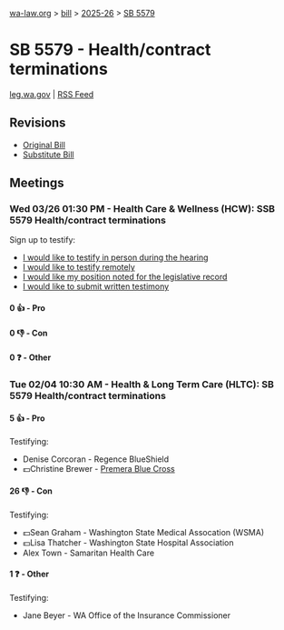[wa-law.org](/) > [bill](/bill/) > [2025-26](/bill/2025-26/) > [SB 5579](/bill/2025-26/sb/5579/)

# SB 5579 - Health/contract terminations
[leg.wa.gov](https://app.leg.wa.gov/billsummary?BillNumber=5579&Year=2025&Initiative=false) | [RSS Feed](./rss.xml)

## Revisions
* [Original Bill](1/)
* [Substitute Bill](S/)

## Meetings
### Wed 03/26 01:30 PM - Health Care & Wellness (HCW): SSB 5579 Health/contract terminations
Sign up to testify:
* [I would like to testify in person during the hearing](https://app.leg.wa.gov/csi/Testifier/Add?chamber=House&mId=33120&aId=166062&caId=26743&tId=1)
* [I would like to testify remotely](https://app.leg.wa.gov/csi/Testifier/Add?chamber=House&mId=33120&aId=166062&caId=26743&tId=2)
* [I would like my position noted for the legislative record](https://app.leg.wa.gov/csi/Testifier/Add?chamber=House&mId=33120&aId=166062&caId=26743&tId=3)
* [I would like to submit written testimony](https://app.leg.wa.gov/csi/Testifier/Add?chamber=House&mId=33120&aId=166062&caId=26743&tId=4)

#### 0 👍 - Pro

#### 0 👎 - Con

#### 0 ❓ - Other

### Tue 02/04 10:30 AM - Health & Long Term Care (HLTC): SB 5579 Health/contract terminations
#### 5 👍 - Pro
Testifying:
* Denise Corcoran - Regence BlueShield
* 💵Christine Brewer - [Premera Blue Cross](/org/premera_blue_cross/)

#### 26 👎 - Con
Testifying:
* 💵Sean Graham - Washington State Medical Assocation (WSMA)
* 💵Lisa Thatcher - Washington State Hospital Association
* Alex Town - Samaritan Health Care

#### 1 ❓ - Other
Testifying:
* Jane Beyer - WA Office of the Insurance Commissioner
